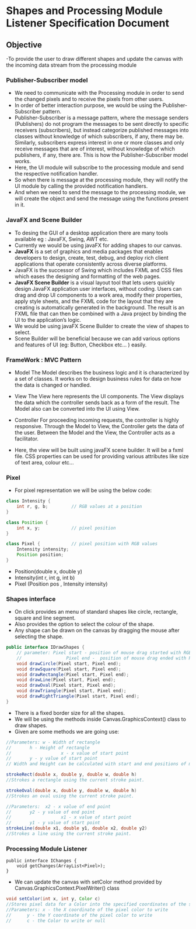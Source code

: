 # Shapes and Processing Module Listener Specification Document

## Objective
-To provide the user to draw different shapes and update the canvas with the incoming data stream from the processing module


### Publisher-Subscriber model
- We need to communicate with the Processing module in order to send the changed pixels and to receive the pixels from other users.
- In order of better interaction purpose, we would be using the Publisher-Subscriber pattern.
- Publisher-Subscriber is a message pattern, where the message senders (Publishers) do not program the messages to be sent directly to specific receivers (subscribers), but instead categorize published messages into classes without knowledge of which subscribers, if any, there may be. Similarly, subscribers express interest in one or more classes and only receive messages that are of interest, without knowledge of which publishers, if any, there are. This is how the Publisher-Subscriber model works.
- Here, the UI module will subscribe to the processing module and send the respective notification handler.
- So when there is message at the processing module, they will notify the UI module by calling the provided notification handlers.
- And when we need to send the message to the processing module, we will create the object and send the message using the functions present in it.

### JavaFX and Scene Builder
- To desing the GUI of a desktop application there are many tools available eg : JavaFX, Swing, AWT etc.
- Currently we would be using javaFX for adding shapes to our canvas.
- **JavaFX** is a set of graphics and media packages that enables developers to design, create, test, debug, and deploy rich client applications that operate consistently across diverse platforms.
- JavaFX is the successor of Swing which includes FXML and CSS files which eases the designing and formatting of the web pages.
- **JavaFX Scene Builder** is a visual layout tool that lets users quickly design JavaFX application user interfaces, without coding. Users can drag and drop UI components to a work area, modify their properties, apply style sheets, and the FXML code for the layout that they are creating is automatically generated in the background. The result is an FXML file that can then be combined with a Java project by binding the UI to the application’s logic.
- We would be using javaFX Scene Builder to create the view of shapes to select.
- Scene Builder will be beneficial because we can add various options and features of UI (eg: Button, Checkbox etc... ) easily.


### FrameWork : MVC Pattern

-  Model
    The Model describes the business logic and it is characterized by a set of classes. It works on to design business rules for data on how the data is changed or handled.
- View
    The View here represents the UI components. The View displays the data which the controller sends back as a form of the result. The Model also can be converted into the UI using View.

- Controller
    For proceeding incoming requests, the controller is highly responsive. Through the Model to View, the Controller gets the data of the user. Between the Model and the View, the Controller acts as a facilitator.


    
- Here, the view will be built using javaFX scene builder. It will be a fxml file. CSS properties can be used for providing various attributes like size of text area, colour etc...


### Pixel
- For pixel representation we will be using the below code:

```java
class Intensity {
    int r, g, b;         // RGB values at a position
}

class Position {
    int x, y;            // pixel position
}

class Pixel {            // pixel position with RGB values
    Intensity intensity;
    Position position;
}
```

- Position(double x, double y)
- Intensity(int r, int g, int b)
- Pixel (Position pos , Intensity intensity)

### Shapes interface
- On click provides an menu of standard shapes like circle, rectangle, square and line segment.
- Also provides the option to select the colour of the shape.
- Any shape can be drawn on the canvas by dragging the mouse after selecting the shape. 
``` java
public interface IDrawShapes {
    // parameter: Pixel start - position of mouse drag started with RGB values
    //                 Pixel end -  position of mouse drag ended with RGB values
    void drawCircle(Pixel start, Pixel end);
    void drawSquare(Pixel start, Pixel end);         
    void drawRectangle(Pixel start, Pixel end); 
    void drawLine(Pixel start, Pixel end);        
    void drawOval(Pixel start, Pixel end); 
    void drawTriangle(Pixel start, Pixel end);   
    void drawRightTriangle(Pixel start, Pixel end); 
}
```
- There is a fixed border size for all the shapes.
- We will be using the methods inside Canvas.GraphicsContext() class to draw shapes.
- Given are some methods we are going use:
```java
//Parameters: w - Width of rectangle
//	     h - Height of rectangle
//                   x - x value of start point
//	     y - y value of start point
// Width and Height can be calculated with start and end positions of mouse drag 

strokeRect(double x, double y, double w, double h)
//Strokes a rectangle using the current stroke paint.

strokeOval(double x, double y, double w, double h)
//Strokes an oval using the current stroke paint.

//Parameters:  x2 - x value of end point
//	     y2 - y value of end point
//                   x1 - x value of start point
//	     y1 - y value of start point
strokeLine(double x1, double y1, double x2, double y2)
//Strokes a line using the current stroke paint.
```

### Processing Module Listener

```javascript=
public interface IChanges {
    void getChanges(ArrayList<Pixel>);
}
```

- We can update the canvas with setColor method provided by Canvas.GraphicsContext.PixelWriter() class
```java
void setColor(int x, int y, Color c)
//Stores pixel data for a Color into the specified coordinates of the surface.
//Parameters: x - the X coordinate of the pixel color to write
//	    y - the Y coordinate of the pixel color to write
//	    c - the Color to write or null
```


 
